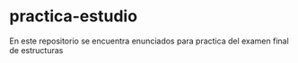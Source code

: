 # practica-estudio
En este repositorio se encuentra enunciados para practica del examen final de estructuras
